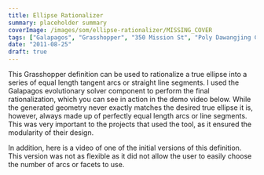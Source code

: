 ```yaml
---
title: Ellipse Rationalizer
summary: placeholder summary
coverImage: /images/som/ellipse-rationalizer/MISSING_COVER
tags: ["Galapagos", "Grasshopper", "350 Mission St", "Poly Dawangjing Complex"]
date: "2011-08-25"
draft: true
---
```


This Grasshopper definition can be used to rationalize a true ellipse into a series of equal length tangent arcs or straight line segments. I used the Galapagos evolutionary solver component to perform the final rationalization, which you can see in action in the demo video below. While the generated geometry never exactly matches the desired true ellipse it is, however, always made up of perfectly equal length arcs or line segments. This was very important to the projects that used the tool, as it ensured the modularity of their design.

In addition, here is a video of one of the initial versions of this definition. This version was not as flexible as it did not allow the user to easily choose the number of arcs or facets to use.
